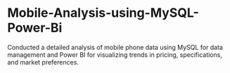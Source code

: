 # Mobile-Analysis-using-MySQL-Power-Bi
Conducted a detailed analysis of mobile phone data using MySQL for data management and Power BI for visualizing trends in pricing, specifications, and market preferences.
